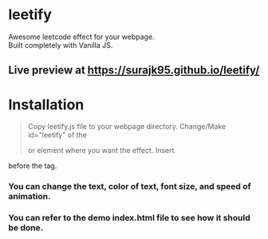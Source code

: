 # leetify

Awesome leetcode effect for your webpage.<br/>
Built completely with Vanilla JS.<br/>

## Live preview at https://surajk95.github.io/leetify/

# Installation

> Copy leetify.js file to your webpage directory.
> Change/Make id="leetify" of the <div> or element where you want the effect.
> Insert <br/>
  <script src="leetify.js" async></script>
  <script>
    window.onload=leetify(
    'leetify',
    'white',
    '32px'
    );
  </script>
  
  before the </body> tag.
  
  ### You can change the text, color of text, font size, and speed of animation.
  ### You can refer to the demo index.html file to see how it should be done.
